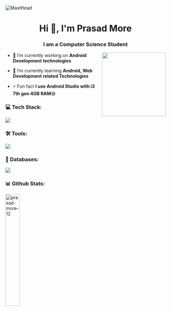 ![MastHead](https://user-images.githubusercontent.com/69249461/197400478-37751b5c-5e76-4dad-876c-e34a2d3f5070.gif)
<h1 align="center">Hi 👋, I'm Prasad More</h1>
<h3 align="center">I am a Computer Science Student</h3>
<image align="right" width="200"  ult="Octodex" src="https://user-images.githubusercontent.com/69249461/197401559-be13c8e9-6b9a-416c-ab34-ebbac090cceb.gif">



- 🔭 I’m currently working on **Android Development technologies**

- 🌱 I’m currently learning **Android, Web Development related Technologies**

- ⚡ Fun fact **I use Android Studio with i3 7th gen 4GB RAM**:sweat_smile:



<h3 align="left">💻 Tech Stack:</h3>
<img src="https://skillicons.dev/icons?i=java,kotlin,flutter,dart,c,cpp,py,js,html,css" />
<h3 align="left">🛠️ Tools:</h3>
<img src="https://skillicons.dev/icons?i=androidstudio,vscode,eclipse,visualstudio,github,git,idea,postman,bash"/>
<h3 align="left">💾 Databases:</h3>
<img src="https://skillicons.dev/icons?i=firebase,mysql,sqlite"/>

<h3 align="left">📊 Github Stats:</h3>
<p align='left'>
  <img width="30%" src="https://github-readme-stats.vercel.app/api/top-langs?username=prasad-more-12&theme=dark&show_icons=true&locale=en&layout=compact&langs_count=5" alt="prasad-more-12" />

